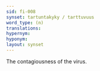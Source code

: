 ```yaml
---
sid: fi-008
synset: tartuntakyky / tarttuvuus
word_type: (n)
translations: 
hypernym: 
hyponym: 
layout: synset
---
```

The contagiousness of the virus.